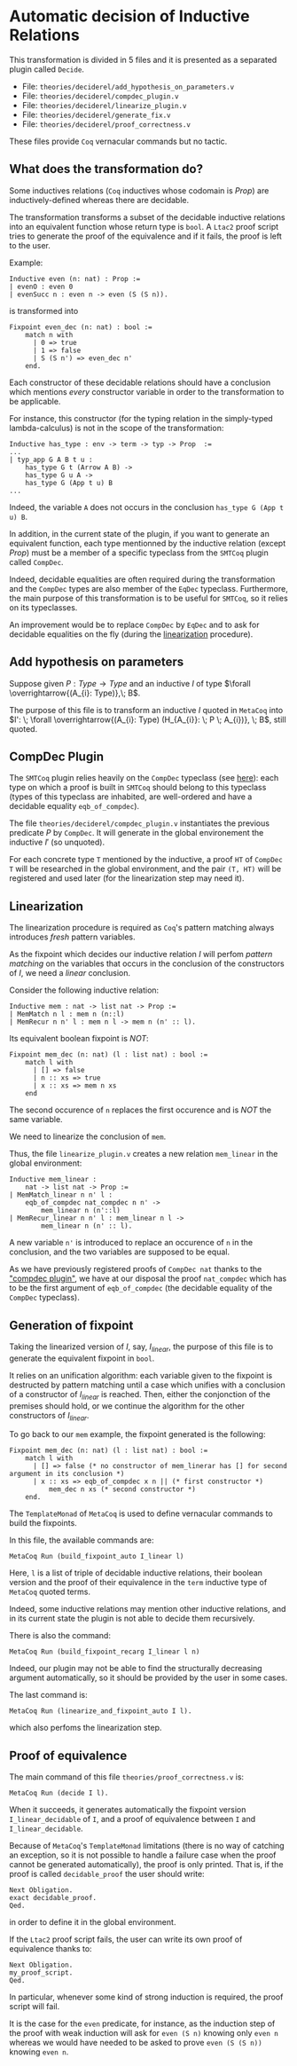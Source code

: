 # Automatic decision of Inductive Relations

This transformation is divided in 5 files and it is presented 
as a separated plugin called `Decide`.

* File: `theories/deciderel/add_hypothesis_on_parameters.v`
* File: `theories/deciderel/compdec_plugin.v`
* File: `theories/deciderel/linearize_plugin.v`
* File: `theories/deciderel/generate_fix.v`
* File: `theories/deciderel/proof_correctness.v`

These files provide `Coq` vernacular commands but no tactic.

## What does the transformation do? 

Some inductives relations (`Coq` inductives whose codomain
is $Prop$) are inductively-defined whereas there are decidable.

The transformation transforms a subset of the decidable inductive relations into an equivalent function whose return type is `bool`. A `Ltac2` proof script tries to generate the proof of the equivalence and if it fails, the proof is left to the user.

Example:

```
Inductive even (n: nat) : Prop :=
| evenO : even 0
| evenSucc n : even n -> even (S (S n)).
```

is transformed into 

```
Fixpoint even_dec (n: nat) : bool :=
    match n with
      | 0 => true
      | 1 => false
      | S (S n') => even_dec n'
    end.
```

Each constructor of these decidable relations should have a
conclusion which mentions *every* constructor variable in order to the transformation to be applicable.

For instance, this constructor (for the typing relation in the simply-typed lambda-calculus) is not in the scope of the
transformation:

```
Inductive has_type : env -> term -> typ -> Prop  :=
...
| typ_app G A B t u : 
    has_type G t (Arrow A B) ->
    has_type G u A ->
    has_type G (App t u) B
...
```

Indeed, the variable `A` does not occurs in the conclusion 
`has_type G (App t u) B`.

In addition, in the current state of the plugin, if you want to generate an equivalent function, each type mentionned by the inductive relation (except $Prop$) must be a member of a specific typeclass from the `SMTCoq` plugin called `CompDec`.

Indeed, decidable equalities are often required during the transformation and the `CompDec` types are also member of the `EqDec` typeclass. Furthermore, the main purpose of this transformation is to be useful for `SMTCoq`, so it relies on its typeclasses.

An improvement would be to replace `CompDec` by `EqDec` and to ask for decidable equalities on the fly (during the [linearization](#linearization) procedure).

## Add hypothesis on parameters

Suppose given $P: Type \to Type$ and an inductive $I$ of type 
$\forall \overrightarrow{(A_{i}: Type)},\; B$.

The purpose of this file is to transform an inductive $I$ quoted in `MetaCoq`
into $I': \; \forall \overrightarrow{(A_{i}: Type) (H_{A_{i}}: \; P \; A_{i})}, \; B$, still quoted.

## CompDec Plugin

The `SMTCoq` plugin relies heavily on the `CompDec` typeclass
(see [here](https://github.com/smtcoq/smtcoq/blob/coq-8.13/src/classes/SMT_classes.v#L148)): 
each type on which a proof is built in `SMTCoq` should belong to this typeclass (types of this typeclass are inhabited, are well-ordered and have a decidable equality `eqb_of_compdec`). 

The file `theories/deciderel/compdec_plugin.v` instantiates 
the previous predicate $P$ by `CompDec`. It will generate in the global environement the inductive $I'$ (so unquoted).

For each concrete type `T` mentioned by the inductive, a proof `HT` of `CompDec T` will be researched in the global environment, and the pair 
`(T, HT)` will be registered and used later (for the linearization step may need it).

## Linearization

The linearization procedure is required as `Coq`'s pattern matching 
always introduces *fresh* pattern variables.

As the fixpoint which decides our inductive relation $I$ will perfom *pattern matching* on the variables that occurs in the conclusion of the constructors of $I$, we need a *linear* conclusion.

Consider the following inductive relation:

```
Inductive mem : nat -> list nat -> Prop :=
| MemMatch n l : mem n (n::l)
| MemRecur n n' l : mem n l -> mem n (n' :: l).
``` 

Its equivalent boolean fixpoint is *NOT*:

```
Fixpoint mem_dec (n: nat) (l : list nat) : bool :=
    match l with
      | [] => false
      | n :: xs => true
      | x :: xs => mem n xs
    end
```

The second occurence of `n` replaces the first occurence and is *NOT* the same variable. 

We need to linearize the conclusion of `mem`.

Thus, the file `linearize_plugin.v` creates a new relation `mem_linear` 
in the global environment:


```
Inductive mem_linear : 
    nat -> list nat -> Prop :=
| MemMatch_linear n n' l :
    eqb_of_compdec nat_compdec n n' ->
        mem_linear n (n'::l)
| MemRecur_linear n n' l : mem_linear n l ->
        mem_linear n (n' :: l).
```

A new variable `n'` is introduced to replace an occurence of `n` in the conclusion, and the two variables are supposed to be equal. 

As we have previously registered proofs of `CompDec nat` thanks to the ["compdec plugin"](#compdec-plugin), we have at our disposal the proof `nat_compdec` which has to be the first argument of `eqb_of_compdec` (the decidable equality of the `CompDec` typeclass).

## Generation of fixpoint

Taking the linearized version of $I$, say, $I_{linear}$, 
the purpose of this file is to generate the equivalent fixpoint in `bool`.

It relies on an unification algorithm: each variable given to the fixpoint 
is destructed by pattern matching until a case which unifies with a conclusion of a constructor of $I_{linear}$ is reached. Then, either the conjonction of the premises should hold, or we continue the algorithm for the other constructors of $I_{linear}$.

To go back to our `mem` example, the fixpoint generated is the following:

```
Fixpoint mem_dec (n: nat) (l : list nat) : bool :=
    match l with
      | [] => false (* no constructor of mem_linerar has [] for second argument in its conclusion *)
      | x :: xs => eqb_of_compdec x n || (* first constructor *)
          mem_dec n xs (* second constructor *)
    end.
```

The `TemplateMonad` of `MetaCoq` is used to define vernacular commands
to build the fixpoints.

In this file, the available commands are:

`MetaCoq Run (build_fixpoint_auto I_linear l)`

Here, `l` is a list of triple of decidable inductive relations, their boolean version and the proof of their equivalence in the `term` inductive type of `MetaCoq` quoted terms. 

Indeed, some inductive relations may mention other inductive relations, and in its current state the plugin is not able to decide them recursively.

There is also the command:

`MetaCoq Run (build_fixpoint_recarg I_linear l n)`

Indeed, our plugin may not be able to find the structurally decreasing 
argument automatically, so it should be provided by the user in some cases.

The last command is:

`MetaCoq Run (linearize_and_fixpoint_auto I l).`

which also perfoms the linearization step.


## Proof of equivalence

The main command of this file `theories/proof_correctness.v` is:

`MetaCoq Run (decide I l).`

When it succeeds, it generates automatically the fixpoint version `I_linear_decidable` of `I`,
and a proof of equivalence between `I` and `I_linear_decidable`.

Because of `MetaCoq`'s `TemplateMonad` limitations (there is no way of catching an exception, so it is not possible to handle a failure case when the proof cannot be generated automatically), the proof is only printed. That is, if the proof is called `decidable_proof` the user should write:

```
Next Obligation.
exact decidable_proof.
Qed.
```
in order to define it in the global environment.

If the `Ltac2` proof script fails, the user can write its own proof of equivalence thanks to:

```
Next Obligation.
my_proof_script.
Qed.
```

In particular, whenever some kind of strong induction is required, the proof script will fail. 

It is the case for the `even` predicate, for instance, as the induction step of the proof with weak induction will ask 
for `even (S n)` knowing only `even n` whereas we would have needed 
to be asked to prove
`even (S (S n))` knowing `even n`.
